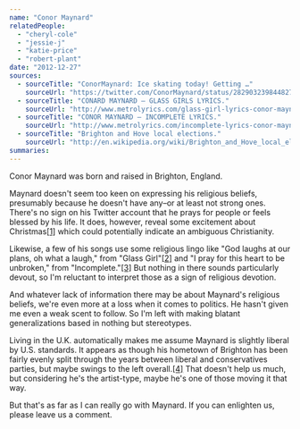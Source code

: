 ```yaml
---
name: "Conor Maynard"
relatedPeople:
  - "cheryl-cole"
  - "jessie-j"
  - "katie-price"
  - "robert-plant"
date: "2012-12-27"
sources:
  - sourceTitle: "ConorMaynard: Ice skating today! Getting …"
    sourceUrl: "https://twitter.com/ConorMaynard/status/282903239844827137"
  - sourceTitle: "CONARD MAYNARD – GLASS GIRLS LYRICS."
    sourceUrl: "http://www.metrolyrics.com/glass-girl-lyrics-conor-maynard.html"
  - sourceTitle: "CONOR MAYNARD – INCOMPLETE LYRICS."
    sourceUrl: "http://www.metrolyrics.com/incomplete-lyrics-conor-maynard.html"
  - sourceTitle: "Brighton and Hove local elections."
    sourceUrl: "http://en.wikipedia.org/wiki/Brighton_and_Hove_local_elections"
summaries:
---
```


Conor Maynard was born and raised in Brighton, England.

Maynard doesn't seem too keen on expressing his religious beliefs, presumably because he doesn't have any–or at least not strong ones. There's no sign on his Twitter account that he prays for people or feels blessed by his life. It does, however, reveal some excitement about Christmas<a class="source-citation" href="#https%3A%2F%2Ftwitter.com%2FConorMaynard%2Fstatus%2F282903239844827137" title="ConorMaynard: Ice skating today! Getting …">[1]</a> which could potentially indicate an ambiguous Christianity.

Likewise, a few of his songs use some religious lingo like "God laughs at our plans, oh what a laugh," from "Glass Girl"<a class="source-citation" href="#http%3A%2F%2Fwww.metrolyrics.com%2Fglass-girl-lyrics-conor-maynard.html" title="CONARD MAYNARD – GLASS GIRLS LYRICS.">[2]</a> and "I pray for this heart to be unbroken," from "Incomplete."<a class="source-citation" href="#http%3A%2F%2Fwww.metrolyrics.com%2Fincomplete-lyrics-conor-maynard.html" title="CONOR MAYNARD – INCOMPLETE LYRICS.">[3]</a> But nothing in there sounds particularly devout, so I'm reluctant to interpret those as a sign of religious devotion.

And whatever lack of information there may be about Maynard's religious beliefs, we're even more at a loss when it comes to politics. He hasn't given me even a weak scent to follow. So I'm left with making blatant generalizations based in nothing but stereotypes.

Living in the U.K. automatically makes me assume Maynard is slightly liberal by U.S. standards. It appears as though his hometown of Brighton has been fairly evenly split through the years between liberal and conservatives parties, but maybe swings to the left overall.<a class="source-citation" href="#http%3A%2F%2Fen.wikipedia.org%2Fwiki%2FBrighton_and_Hove_local_elections" title="Brighton and Hove local elections.">[4]</a> That doesn't help us much, but considering he's the artist-type, maybe he's one of those moving it that way.

But that's as far as I can really go with Maynard. If you can enlighten us, please leave us a comment.